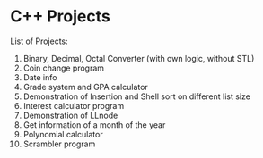 # C++ Projects

List of Projects:
1. Binary, Decimal, Octal Converter (with own logic, without STL)  
2. Coin change program  
3. Date info  
4. Grade system and GPA calculator  
5. Demonstration of Insertion and Shell sort on different list size  
6. Interest calculator program  
7. Demonstration of LLnode  
8. Get information of a month of the year  
9. Polynomial calculator  
10. Scrambler program  
